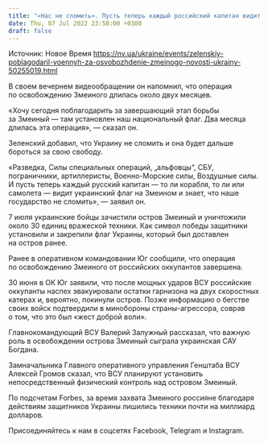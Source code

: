 ```yaml
---
title: "«Нас не сломить». Пусть теперь каждый российский капитан видит украинский флаг на Змеином — Зеленский"
date: Thu, 07 Jul 2022 23:58:00 +0300
draft: false
---
```

Источник: Новое Время https://nv.ua/ukraine/events/zelenskiy-poblagodaril-voennyh-za-osvobozhdenie-zmeinogo-novosti-ukrainy-50255019.html


 В своем вечернем видеообращении он напомнил, что операция по освобождению Змеиного длилась около двух месяцев.

«Хочу сегодня поблагодарить за завершающий этап борьбы за Змеиный — там установлен наш национальный флаг. Два месяца длилась эта операция», — сказал он.

Зеленский добавил, что Украину не сломить и она будет дальше бороться за свою свободу.

«Разведка, Силы специальных операций, „альфовцы“, СБУ, пограничники, артиллеристы, Военно-Морские силы, Воздушные силы. И пусть теперь каждый русский капитан — то ли корабля, то ли или самолета — видит украинский флаг на Змеином и знает, что наше государство не сломить», — заявил он.

7 июля украинские бойцы зачистили остров Змеиный и уничтожили около 30 единиц вражеской техники. Как символ победы защитники установили и закрепили флаг Украины, который был доставлен на остров ранее.

Ранее в оперативном командовании Юг сообщили, что операция по освобождению Змеиного от российских оккупантов завершена.

30 июня в ОК Юг заявили, что после мощных ударов ВСУ российские оккупанты наспех эвакуировали остатки гарнизона на двух скоростных катерах и, вероятно, покинули остров. Позже информацию о бегстве своих войск подтвердили в минобороны страны-агрессора, соврав о том, что это был «жест доброй воли».

Главнокомандующий ВСУ Валерий Залужный рассказал, что важную роль в освобождении острова Змеиный сыграла украинская САУ Богдана.

Замначальника Главного оперативного управления Генштаба ВСУ Алексей Громов сказал, что ВСУ планируют установить непосредственный физический контроль над островом Змеиный.

По подсчетам Forbes, за время захвата Змеиного россияне благодаря действиям защитников Украины лишились техники почти на миллиард долларов.

Присоединяйтесь к нам в соцсетях Facebook, Telegram и Instagram.
